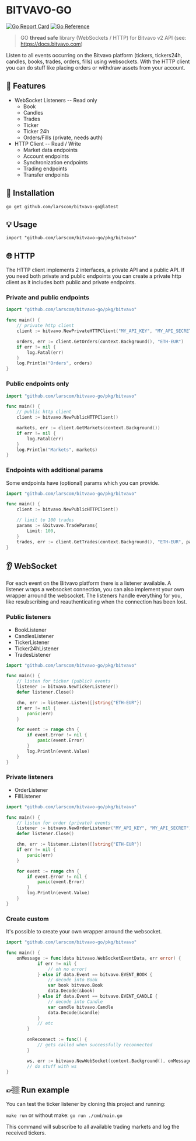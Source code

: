 # BITVAVO-GO

[![Go Report Card](https://goreportcard.com/badge/github.com/larscom/bitvavo-go)](https://goreportcard.com/report/github.com/larscom/bitvavo-go)
[![Go Reference](https://pkg.go.dev/badge/github.com/larscom/bitvavo-go.svg)](https://pkg.go.dev/github.com/larscom/bitvavo-go)

> GO **thread safe** library (WebSockets / HTTP) for Bitvavo v2 API (see: https://docs.bitvavo.com)

Listen to all events occurring on the Bitvavo platform (tickers, tickers24h, candles, books, trades, orders, fills) using websockets. With the HTTP client you can do stuff like placing orders or withdraw assets from your account.

## 📒 Features

- WebSocket Listeners -- Read only
  - Book
  - Candles
  - Trades
  - Ticker
  - Ticker 24h
  - Orders/Fills (private, needs auth)
- HTTP Client -- Read / Write
  - Market data endpoints
  - Account endpoints
  - Synchronization endpoints
  - Trading endpoints
  - Transfer endpoints

## 🚀 Installation

```shell
go get github.com/larscom/bitvavo-go@latest
```

## 💡 Usage

```shell
import "github.com/larscom/bitvavo-go/pkg/bitvavo"
```

## 🌐 HTTP

The HTTP client implements 2 interfaces, a private API and a public API. If you need both private and public endpoints you can create a private http client as it includes both public and private endpoints.

### Private and public endpoints

```go
import "github.com/larscom/bitvavo-go/pkg/bitvavo"

func main() {
	// private http client
	client := bitvavo.NewPrivateHTTPClient("MY_API_KEY", "MY_API_SECRET")

	orders, err := client.GetOrders(context.Background(), "ETH-EUR")
	if err != nil {
		log.Fatal(err)
	}
	log.Println("Orders", orders)
}

```

### Public endpoints only

```go
import "github.com/larscom/bitvavo-go/pkg/bitvavo"

func main() {
	// public http client
	client := bitvavo.NewPublicHTTPClient()

	markets, err := client.GetMarkets(context.Background())
	if err != nil {
		log.Fatal(err)
	}
	log.Println("Markets", markets)
}

```

### Endpoints with additional params

Some endpoints have (optional) params which you can provide.

```go
import "github.com/larscom/bitvavo-go/pkg/bitvavo"

func main() {
	client := bitvavo.NewPublicHTTPClient()

	// limit to 100 trades
	params := &bitvavo.TradeParams{
		Limit: 100,
	}
	trades, err := client.GetTrades(context.Background(), "ETH-EUR", params)
}

```

## 👂 WebSocket

For each event on the Bitvavo platform there is a listener available. A listener wraps a websocket connection, you can also implement your own wrapper arround the websocket. The listeners handle everything for you, like resubscribing and reauthenticating when the connection has been lost.

### Public listeners

- BookListener
- CandlesListener
- TickerListener
- Ticker24hListener
- TradesListener

```go
import "github.com/larscom/bitvavo-go/pkg/bitvavo"

func main() {
	// listen for ticker (public) events
	listener := bitvavo.NewTickerListener()
	defer listener.Close()

	chn, err := listener.Listen([]string{"ETH-EUR"})
	if err != nil {
		panic(err)
	}

	for event := range chn {
		if event.Error != nil {
			panic(event.Error)
		}
		log.Println(event.Value)
	}
}

```

### Private listeners

- OrderListener
- FillListener

```go
import "github.com/larscom/bitvavo-go/pkg/bitvavo"

func main() {
	// listen for order (private) events
	listener := bitvavo.NewOrderListener("MY_API_KEY", "MY_API_SECRET")
	defer listener.Close()

	chn, err := listener.Listen([]string{"ETH-EUR"})
	if err != nil {
		panic(err)
	}

	for event := range chn {
		if event.Error != nil {
			panic(event.Error)
		}
		log.Println(event.Value)
	}
}

```

### Create custom

It's possible to create your own wrapper arround the websocket.

```go
import "github.com/larscom/bitvavo-go/pkg/bitvavo"

func main() {
	onMessage := func(data bitvavo.WebSocketEventData, err error) {
			if err != nil {
				// oh no error!
			} else if data.Event == bitvavo.EVENT_BOOK {
				// decode into Book
				var book bitvavo.Book
				data.Decode(&book)
			} else if data.Event == bitvavo.EVENT_CANDLE {
				// decode into Candle
				var candle bitvavo.Candle
				data.Decode(&candle)
			}
			// etc
		}

		onReconnect := func() {
			// gets called when successfully reconnected
		}

		ws, err := bitvavo.NewWebSocket(context.Background(), onMessage, onReconnect)
		// do stuff with ws
}
```

## 👉🏼 Run example

You can test the ticker listener by cloning this project and running:

`make run` or without make: `go run ./cmd/main.go`

This command will subscribe to all available trading markets and log the received tickers.
